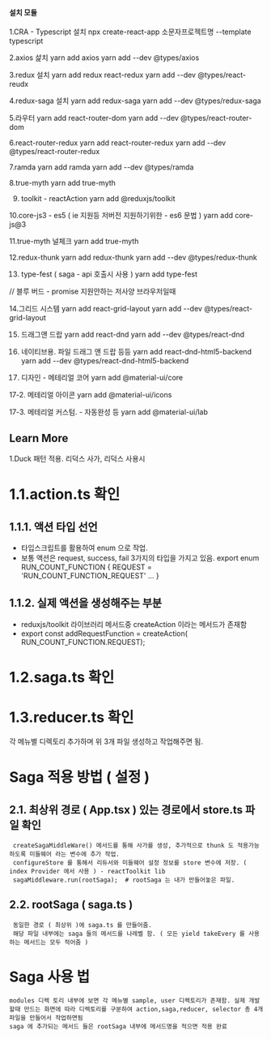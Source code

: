 #### 설치 모듈  ###

1.CRA - Typescript 설치
  npx create-react-app 소문자프로젝트명 --template typescript

2.axios 섩치
  yarn add axios 
  yarn add --dev @types/axios

3.redux 설치 
yarn add redux react-redux
yarn add --dev @types/react-reudx

4.redux-saga 설치
yarn add redux-saga
yarn add --dev @types/redux-saga

5.라우터
yarn add react-router-dom
yarn add --dev @types/react-router-dom

6.react-router-redux
yarn add react-router-redux
yarn add --dev @types/react-router-redux

7.ramda
yarn add ramda
yarn add --dev @types/ramda

8.true-myth
yarn add true-myth

9. toolkit - reactAction 
yarn add @reduxjs/toolkit

10.core-js3 - es5 ( ie 지원등 저버전 지원하기위한 - es6 문법 ) 
yarn add core-js@3

11.true-myth 널체크
yarn add true-myth

12.redux-thunk
yarn add redux-thunk
yarn add --dev @types/redux-thunk

13. type-fest  ( saga - api 호출시 사용 ) 
yarn add type-fest

// 블루 버드 - promise 지원안하는 저사양 브라우저일때 

14.그리드 시스템
yarn add react-grid-layout
yarn add --dev @types/react-grid-layout

15. 드래그앤 드랍 
yarn add react-dnd 
yarn add --dev @types/react-dnd

16. 네이티브용. 파일 드래그 앤 드랍 등등
yarn add react-dnd-html5-backend
yarn add --dev @types/react-dnd-html5-backend


17. 디자인 - 메테리얼 코어 
yarn add @material-ui/core

17-2. 메테리얼 아이콘 
yarn add @material-ui/icons

17-3. 메테리얼 커스텀. - 자동완성 등
yarn add @material-ui/lab


## Learn More

1.Duck 패턴 적용. 리덕스 사가, 리덕스 사용시 
 # 1.1.action.ts 확인 
 ## 1.1.1. 액션 타입 선언 
  - 타입스크립트를 활용하여 enum 으로 작업. 
  - 보통 액션은 request, success, fail 3가지의 타입을 가지고 있음. 
   export enum RUN_COUNT_FUNCTION { 
      REQUEST = 'RUN_COUNT_FUNCTION_REQUEST' ...
   }
 ## 1.1.2. 실제 액션을 생성해주는 부분 
  - reduxjs/toolkit 라이브러리 메서드중 createAction 이라는 메서드가 존재함
  - export const addRequestFunction = createAction<number>( RUN_COUNT_FUNCTION.REQUEST);
  
  
 # 1.2.saga.ts 확인
 # 1.3.reducer.ts 확인 
 
 각 메뉴별 디렉토리 추가하며 위 3개 파일 생성하고 작업해주면 됨. 
 
 # Saga 적용 방법  ( 설정 )
  ## 2.1. 최상위 경로 ( App.tsx ) 있는 경로에서 store.ts 파일 확인 
     createSagaMiddleWare() 메서드를 통해 사가를 생성, 추가적으로 thunk 도 적용가능하도록 미들웨어 라는 변수에 추가 작업. 
     configureStore 를 통해서 리듀서와 미들웨어 설정 정보를 store 변수에 저장. ( index Provider 에서 사용 ) - reactToolkit lib
     sagaMiddleware.run(rootSaga);  # rootSaga 는 내가 만들어놓은 파일. 
    
  ## 2.2. rootSaga  ( saga.ts ) 
     동일한 경로 ( 최상위 )에 saga.ts 를 만들어줌. 
     해당 파일 내부에는 saga 들의 메서드를 나레벨 함. ( 모든 yield takeEvery 를 사용하는 메서드는 모두 적어줌 ) 
    
    
# Saga 사용 법 
    modules 디렉 토리 내부에 보면 각 메뉴별 sample, user 디렉토리가 존재함. 실제 개발할때 만드는 화면에 따라 디렉토리를 구분하여 action,saga,reducer, selector 총 4개 파일을 만들어서 작업하면됨 
    saga 에 추가되는 메서드 들은 rootSaga 내부에 메서드명을 적으면 적용 완료
    
 
 
    
  
    
    
    
      
 
 
 


